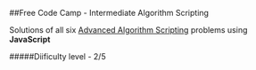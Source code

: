 
##Free Code Camp - Intermediate Algorithm Scripting

Solutions of all six [Advanced Algorithm Scripting](http://www.freecodecamp.com/map) problems using **JavaScript**

#####Diificulty level - 2/5
